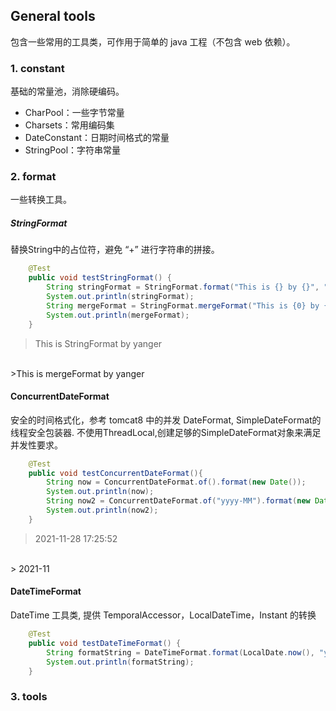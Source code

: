 ## General tools
包含一些常用的工具类，可作用于简单的 java 工程（不包含 web 依赖）。


### 1. constant
基础的常量池，消除硬编码。
* CharPool：一些字节常量
* Charsets：常用编码集
* DateConstant：日期时间格式的常量
* StringPool：字符串常量


### 2. format
一些转换工具。

##### StringFormat
替换String中的占位符，避免 “+” 进行字符串的拼接。
```java
    @Test
    public void testStringFormat() {
        String stringFormat = StringFormat.format("This is {} by {}", "StringFormat", "yanger");
        System.out.println(stringFormat);
        String mergeFormat = StringFormat.mergeFormat("This is {0} by {1}", "mergeFormat", "yanger");
        System.out.println(mergeFormat);
    }
```
> This is StringFormat by yanger
<br/>
>This is mergeFormat by yanger

#### ConcurrentDateFormat
安全的时间格式化，参考 tomcat8 中的并发 DateFormat, SimpleDateFormat的线程安全包装器. 不使用ThreadLocal,创建足够的SimpleDateFormat对象来满足并发性要求。
```java
    @Test
    public void testConcurrentDateFormat(){
        String now = ConcurrentDateFormat.of().format(new Date());
        System.out.println(now);
        String now2 = ConcurrentDateFormat.of("yyyy-MM").format(new Date());
        System.out.println(now2);
    }
```
> 2021-11-28 17:25:52
<br/>
> 2021-11

#### DateTimeFormat
DateTime 工具类, 提供 TemporalAccessor，LocalDateTime，Instant 的转换
```java
    @Test
    public void testDateTimeFormat() {
        String formatString = DateTimeFormat.format(LocalDate.now(), "yyyy-MM");
        System.out.println(formatString);
    }
```


### 3. tools


